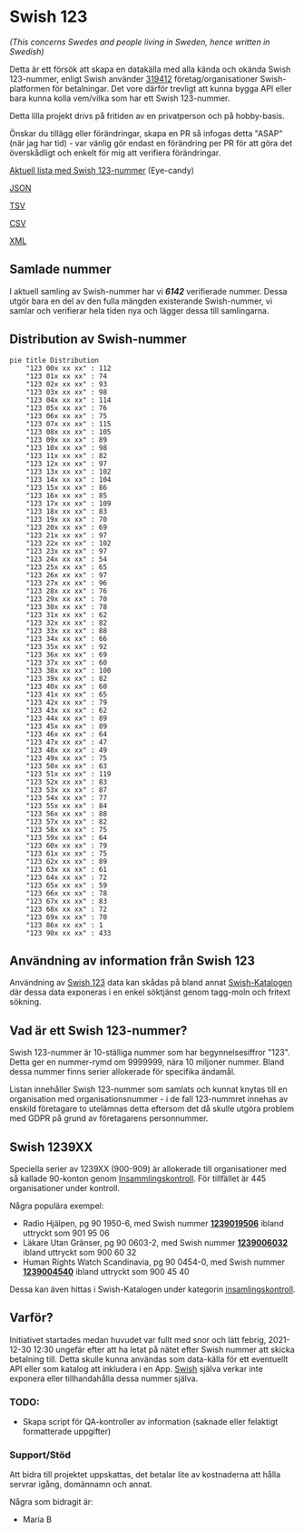 # Swish 123

*(This concerns Swedes and people living in Sweden, hence written in Swedish)*

Detta är ett försök att skapa en datakälla med alla kända och okända Swish 123-nummer, enligt Swish använder [319412](https://www.swish.nu/about-swish#Swish_in_numbers) företag/organisationer Swish-platformen för betalningar. Det vore därför trevligt att kunna bygga API eller bara kunna kolla vem/vilka som har ett Swish 123-nummer.

Detta lilla projekt drivs på fritiden av en privatperson och på hobby-basis.

Önskar du tillägg eller förändringar, skapa en PR så infogas detta "ASAP" (när jag har tid) - var vänlig gör endast en förändring per PR för att göra det överskådligt och enkelt för mig att verifiera förändringar.



[Aktuell lista med Swish 123-nummer](https://github.com/cisene/swish-123/blob/master/swish-123.md) (Eye-candy)

[JSON](https://github.com/cisene/swish-123/blob/master/json/swish-123-datasource.json)

[TSV](https://github.com/cisene/swish-123/blob/master/text/swish-123-datasource.tsv)

[CSV](https://github.com/cisene/swish-123/blob/master/text/swish-123-datasource.csv)

[XML](https://github.com/cisene/swish-123/blob/master/xml-data/swish-123-datasource.xml)



## Samlade nummer

I aktuell samling av Swish-nummer har vi ***6142*** verifierade nummer. Dessa utgör bara en del av den fulla mängden existerande Swish-nummer, vi samlar och verifierar hela tiden nya och lägger dessa till samlingarna.

## Distribution av Swish-nummer

```mermaid
pie title Distribution
    "123 00x xx xx" : 112
    "123 01x xx xx" : 74
    "123 02x xx xx" : 93
    "123 03x xx xx" : 98
    "123 04x xx xx" : 114
    "123 05x xx xx" : 76
    "123 06x xx xx" : 75
    "123 07x xx xx" : 115
    "123 08x xx xx" : 105
    "123 09x xx xx" : 89
    "123 10x xx xx" : 98
    "123 11x xx xx" : 82
    "123 12x xx xx" : 97
    "123 13x xx xx" : 102
    "123 14x xx xx" : 104
    "123 15x xx xx" : 86
    "123 16x xx xx" : 85
    "123 17x xx xx" : 109
    "123 18x xx xx" : 83
    "123 19x xx xx" : 70
    "123 20x xx xx" : 69
    "123 21x xx xx" : 97
    "123 22x xx xx" : 102
    "123 23x xx xx" : 97
    "123 24x xx xx" : 54
    "123 25x xx xx" : 65
    "123 26x xx xx" : 97
    "123 27x xx xx" : 96
    "123 28x xx xx" : 76
    "123 29x xx xx" : 70
    "123 30x xx xx" : 78
    "123 31x xx xx" : 62
    "123 32x xx xx" : 82
    "123 33x xx xx" : 88
    "123 34x xx xx" : 66
    "123 35x xx xx" : 92
    "123 36x xx xx" : 69
    "123 37x xx xx" : 60
    "123 38x xx xx" : 100
    "123 39x xx xx" : 82
    "123 40x xx xx" : 60
    "123 41x xx xx" : 65
    "123 42x xx xx" : 79
    "123 43x xx xx" : 62
    "123 44x xx xx" : 89
    "123 45x xx xx" : 89
    "123 46x xx xx" : 64
    "123 47x xx xx" : 47
    "123 48x xx xx" : 49
    "123 49x xx xx" : 75
    "123 50x xx xx" : 63
    "123 51x xx xx" : 119
    "123 52x xx xx" : 83
    "123 53x xx xx" : 87
    "123 54x xx xx" : 77
    "123 55x xx xx" : 84
    "123 56x xx xx" : 88
    "123 57x xx xx" : 82
    "123 58x xx xx" : 75
    "123 59x xx xx" : 64
    "123 60x xx xx" : 79
    "123 61x xx xx" : 75
    "123 62x xx xx" : 89
    "123 63x xx xx" : 61
    "123 64x xx xx" : 72
    "123 65x xx xx" : 59
    "123 66x xx xx" : 78
    "123 67x xx xx" : 83
    "123 68x xx xx" : 72
    "123 69x xx xx" : 70
    "123 86x xx xx" : 1
    "123 90x xx xx" : 433
```

## Användning av information från Swish 123

Användning av [Swish 123](https://github.com/cisene/swish-123) data kan skådas på bland annat [Swish-Katalogen](https://b19.se/swish-katalogen/) där dessa data exponeras i en enkel söktjänst genom tagg-moln och fritext sökning.



## Vad är ett Swish 123-nummer?

Swish 123-nummer är 10-ställiga nummer som har begynnelsesiffror "123". Detta ger en nummer-rymd om 9999999, nära 10 miljoner nummer. Bland dessa nummer finns serier allokerade för specifika ändamål. 

Listan innehåller Swish 123-nummer som samlats och kunnat knytas till en organisation med organisationsnummer - i de fall 123-nummret innehas av enskild företagare to utelämnas detta eftersom det då skulle utgöra problem med GDPR på grund av företagarens personnummer.



## Swish 1239XX

Speciella serier av 1239XX (900-909) är allokerade till organisationer med så kallade 90-konton genom [Insammlingskontroll](https://www.insamlingskontroll.se/90-konto-organisationer/). För tillfället är 445 organisationer under kontroll.

Några populära exempel:

* Radio Hjälpen, pg 90 1950-6, med Swish nummer **[1239019506](https://b19.se/swish-katalogen/1239019506)** ibland uttryckt som 901 95 06
* Läkare Utan Gränser, pg 90 0603-2, med Swish nummer **[1239006032](https://b19.se/swish-katalogen/1239006032)** ibland uttryckt som 900 60 32
* Human Rights Watch Scandinavia, pg 90 0454-0, med Swish nummer **[1239004540](https://b19.se/swish-katalogen/1239004540)** ibland uttryckt som 900 45 40

Dessa kan även hittas i Swish-Katalogen under kategorin [insamlingskontroll](https://b19.se/swish-katalogen/k/insamlingskontroll).



## Varför?

Initiativet startades medan huvudet var fullt med snor och lätt febrig, 2021-12-30 12:30 ungefär efter att ha letat på nätet efter Swish nummer att skicka betalning till. Detta skulle kunna användas som data-källa för ett eventuellt API eller som katalog att inkludera i en App. [Swish](https://swish.nu/) själva verkar inte exponera eller tillhandahålla dessa nummer själva. 



### TODO:

* Skapa script för QA-kontroller av information (saknade eller felaktigt formatterade uppgifter)


### Support/Stöd

Att bidra till projektet uppskattas, det betalar lite av kostnaderna att hålla servrar igång, domännamn och annat.

Några som bidragit är:
* Maria B
